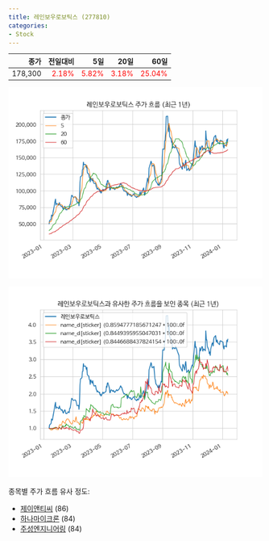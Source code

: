```yaml
---
title: 레인보우로보틱스 (277810)
categories:
- Stock
---
```


|종가|전일대비|5일|20일|60일|
|---:|-------:|--:|---:|---:|
|178,300|<span style="color: red">2.18%</span>|<span style="color: red">5.82%</span>|<span style="color: red">3.18%</span>|<span style="color: red">25.04%</span>|


<!-- more -->

![277810](/assets/images/stock/277810.png)

![277810](/assets/images/stock/277810_sim.png)

종목별 주가 흐름 유사 정도:
- [제이앤티씨](/stock/204270/) (86)
- [하나마이크론](/stock/067310/) (84)
- [주성엔지니어링](/stock/036930/) (84)
